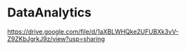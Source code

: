 # DataAnalytics

https://drive.google.com/file/d/1aXBLWHQke2UFUBXk3vV-Z9ZKbJgrkJ9z/view?usp=sharing

